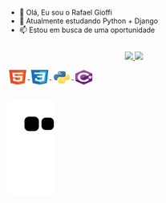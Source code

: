 - 👋 Olá, Eu sou o Rafael Gioffi
- 🌱 Atualmente estudando Python + Django
- 📫 Estou em busca de uma oportunidade

##

<div align="center">
  <a href="https://github.com/rafaelgioffi">
  <img height="180em" src="https://github-readme-stats.vercel.app/api?username=rafaelgioffi&show_icons=true&theme=dark&include_all_commits=true&count_private=true"/>
  <img height="180em" src="https://github-readme-stats.vercel.app/api/top-langs/?username=rafaelgioffi&layout=compact&langs_count=7&theme=dark"/>
</div>
<div style="display: inline_block"><br>
  <img align="center" alt="Rafa-HTML" height="30" width="40" src="https://raw.githubusercontent.com/devicons/devicon/master/icons/html5/html5-original.svg">
  <img align="center" alt="Rafa-CSS" height="30" width="40" src="https://raw.githubusercontent.com/devicons/devicon/master/icons/css3/css3-original.svg">
  <img align="center" alt="Rafa-Python" height="30" width="40" src="https://raw.githubusercontent.com/devicons/devicon/master/icons/python/python-original.svg">
  <img align="center" alt="Rafa-Csharp" height="30" width="40" src="https://raw.githubusercontent.com/devicons/devicon/master/icons/csharp/csharp-original.svg">
  </div>
  
  ##
  
 ![Snake animation](https://github.com/rafaballerini/rafaballerini/blob/output/github-contribution-grid-snake.svg)
